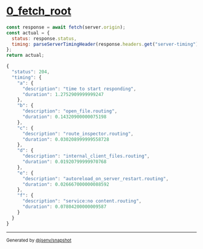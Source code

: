 # [0_fetch_root](../../service_composition_with_timing.test.mjs#L38)

```js
const response = await fetch(server.origin);
const actual = {
  status: response.status,
  timing: parseServerTimingHeader(response.headers.get("server-timing")),
};
return actual;
```

```js
{
  "status": 204,
  "timing": {
    "a": {
      "description": "time to start responding",
      "duration": 1.2752909999999247
    },
    "b": {
      "description": "open_file.routing",
      "duration": 0.14320900000075198
    },
    "c": {
      "description": "route_inspector.routing",
      "duration": 0.030208999999558728
    },
    "d": {
      "description": "internal_client_files.routing",
      "duration": 0.01920799999970768
    },
    "e": {
      "description": "autoreload_on_server_restart.routing",
      "duration": 0.026667000000088592
    },
    "f": {
      "description": "service:no content.routing",
      "duration": 0.07804200000009587
    }
  }
}
```

---

<sub>
  Generated by <a href="https://github.com/jsenv/core/tree/main/packages/independent/snapshot">@jsenv/snapshot</a>
</sub>
